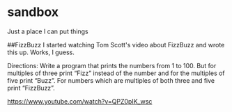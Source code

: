 # sandbox
Just a place I can put things

 ##FizzBuzz
I started watching Tom Scott's video about FizzBuzz and wrote this up. Works, I guess.

Directions:
Write a program that prints the numbers from 1 to 100. But for multiples of three print “Fizz” instead of the number and for the multiples of five print “Buzz”. For numbers which are multiples of both three and five print “FizzBuzz”.

https://www.youtube.com/watch?v=QPZ0pIK_wsc
